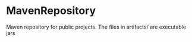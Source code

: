 # MavenRepository
Maven repository for public projects. The files in artifacts/ are executable jars
